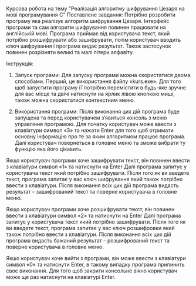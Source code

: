 Курсова робота на тему "Реалізація алгоритму шифрування Цезаря на мові програмування С"
Поставлене завдання: 
 Потрібно розробити програму яка реалізує алгоритм шифрування Цезаря. 
 Інтерфейс програми та сам алгоритм шифрування повинен працювати на англійській мові. 
 Програма приймає від користувача текст, який потрібно розшифрувати або зашифрувати, потім користувач вводить ключ шифрування і програма видає результат. 
 Також застосунок повинен розрізняти великі та малі літери алфавіту.

Інструкція:
1. Запуск програми:
 Для запуску програми можна скористатися двома способами.
 Перший, це використання файлу «kurs.exe».
 Для того щоб запустити програму її потрібно перемістити в будь-яке зручне для вас місце та двічі натиснути на ярлик лівою кнопкою миші, також можна скористатися контекстним меню.

2. Використання програми:
  Після виконання цих дій програма буде запущена та перед користувачем з’явиться консоль з меню управління програмою.
  Для початку користувач може ввести з клавіатури символ «3» та нажати Enter для того щоб отримати основну інформацію про те за яким алгоритмом працює програма.
  Далі користувач повернеться в головне меню та зможе вибрати ту функцію яка його цікавить.

  Якщо користувач програми хоче зашифрувати текст, він повинен ввести з клавіатури символ «1» та натиснути на Enter
  Далі програма запитує у користувача текст який потрібно зашифрувати.  Після того як ви введете текст, програма запитає у вас ключ шифрування який також потрібно ввести з клавіатури.
  Після виконання всіх цих дій програма видасть результат – зашифрований текст та поверне користувача в головне меню. 

  Якщо користувач програми хоче розшифрувати текст, він повинен ввести з клавіатури символ «2» та натиснути на Enter
  Далі програма запитує у користувача текст який потрібно зашифрувати.  Після того як ви введете текст, програма запитає у вас ключ розшифровки який також потрібно ввести з клавіатури. 
  Після виконання всіх цих дій програма видасть бажаний результат – розшифрований текст та поверне користувача в головне меню.
  
Якшо користувач хоче вийти з програми, він може ввести з клавіатури символ «0» та натиснути Enter, в такому випадку програма припинить своє виконання. 
Для того щоб закрити консольне вікно користувач може ще раз натиснути на клавіатурі Enter.

